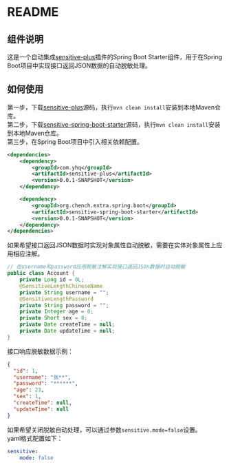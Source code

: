 # README


## 组件说明

这是一个自动集成[sensitive-plus](https://gitee.com/cchanghui/sensitive-plus)插件的Spring Boot Starter组件，用于在Spring Boot项目中实现接口返回JSON数据的自动脱敏处理。


## 如何使用

第一步，下载[sensitive-plus](https://gitee.com/cchanghui/sensitive-plus)源码，执行`mvn clean install`安装到本地Maven仓库。  
第二步，下载[sensitive-spring-boot-starter](https://github.com/nuccch/sensitive-spring-boot-starter.git)源码，执行`mvn clean install`安装到本地Maven仓库。  
第三步，在Spring Boot项目中引入相关依赖配置。  
```xml
<dependencies>
    <dependency>
        <groupId>com.yhq</groupId>
        <artifactId>sensitive-plus</artifactId>
        <version>0.0.1-SNAPSHOT</version>
    </dependency>

    <dependency>
        <groupId>org.chench.extra.spring.boot</groupId>
        <artifactId>sensitive-spring-boot-starter</artifactId>
        <version>0.0.1-SNAPSHOT</version>
    </dependency>
</dependencies>
```

如果希望接口返回JSON数据时实现对象属性自动脱敏，需要在实体对象属性上应用相应注解。
```java
// 在username和password应用脱敏注解实现接口返回JSOn数据时自动脱敏
public class Account {
    private Long id = 0L;
    @SensitiveLengthChineseName
    private String username = "";
    @SensitiveLengthPassword
    private String password = "";
    private Integer age = 0;
    private Short sex = 0;
    private Date createTime = null;
    private Date updateTime = null;
}
```

接口响应脱敏数据示例：
```json
{
  "id": 1,
  "username": "张**",
  "password": "******",
  "age": 23,
  "sex": 1,
  "createTime": null,
  "updateTime": null
}
```

如果希望关闭脱敏自动处理，可以通过参数`sensitive.mode=false`设置。  
yaml格式配置如下：
```yml
sensitive:
    mode: false
```

